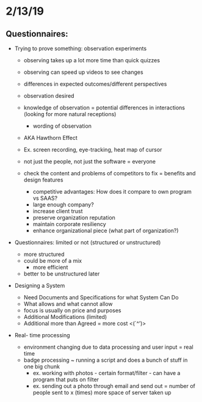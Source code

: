 # 2/13/19
## Questionnaires:
- Trying to prove something: observation experiments
	- observing takes up a lot more time than quick quizzes
	- observing can speed up videos to see changes
	- differences in expected outcomes/different perspectives
	- observation desired
	- knowledge of observation = potential differences in interactions (looking for more natural receptions)
		- wording of observation
	- AKA Hawthorn Effect
	- Ex. screen recording, eye-tracking, heat map of cursor

	- not just the people, not just the software = everyone
	- check the content and problems of competitors to fix = benefits and design features 
		- competitive advantages: How does it compare to own program vs SAAS?
		- large enough company?
		- increase client trust
		- preserve organization reputation
		- maintain corporate resiliency
		- enhance organizational piece (what part of organization?)
- Questionnaires: limited or not (structured or unstructured)
	- more structured 
	- could be more of a mix
		- more efficient
	- better to be unstructured later  

- Designing a System
	- Need Documents and Specifications for what System Can Do 
	- What allows and what cannot allow
	- focus is usually on price and purposes 
	- Additional Modifications (limited)
	- Additional more than Agreed = more cost <(`^’)>

- Real- time processing
	- environment changing due to data processing and user input = real time
	- badge processing ~ running a script and does a bunch of stuff in one big chunk 
		- ex. working with photos - certain format/filter - can have a program that puts on filter
		- ex. sending out a photo through email and send out = number of people sent to x (times) more space of server taken up
